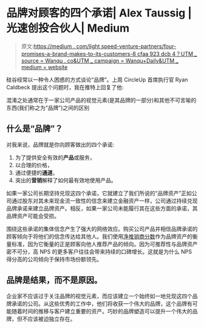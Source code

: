 # 品牌对顾客的四个承诺| Alex Taussig |光速创投合伙人| Medium

> 原文:[https://medium . com/light speed-venture-partners/four-promises-a-brand-makes-to-its-customers-8 cfaa 923 dcb 4？UTM _ source = Wanqu . co&UTM _ campaign = Wanqu+Daily&UTM _ medium = website](https://medium.com/lightspeed-venture-partners/four-promises-a-brand-makes-to-its-customers-8cfaa923dcb4?utm_source=wanqu.co&utm_campaign=Wanqu+Daily&utm_medium=website)

硅谷经常以一种令人困惑的方式谈论“品牌”。上周 CircleUp 首席执行官 Ryan Caldbeck 提出这个问题时，我在推特上回复了他:



混淆之处通常在于一家公司产品的视觉元素(是其品牌的一部分)和其他不可言喻的东西(我们称之为“品牌”)之间的区别

## 什么是“品牌”？

对我来说，品牌就是你向顾客做出的四个承诺:

1.  为了提供安全有效的**产品**或服务，
2.  以合理的价格，
3.  通过便捷的**通道**，
4.  突出的**营销**解释了如何最有效地使用产品。

如果一家公司长期坚持兑现这四个承诺，它就建立了我们所说的“品牌资产”正如公司通过股东对其未来现金流一致性的信念来建立金融资产一样，公司通过持续兑现品牌承诺来建立品牌资产。相反，如果一家公司未能履行其在这些方面的承诺，其品牌资产可能会受损。

围绕这些承诺的集体信念产生了强大的网络效应。购买公司产品并相信品牌承诺的顾客倾向于将他们的信念传达给其他人。我们使用[净推销商分数](/lightspeed-venture-partners/3-tips-for-growing-your-startup-with-net-promotor-score-843815745cdf)作为品牌资产的衡量标准，因为它衡量的正是顾客向他人推荐产品的倾向。因为可推荐性与品牌资产密不可分，高 NPS 的更多客户往往会带来持续的口碑增长。这就是为什么 NPS 得分高的公司倾向于保持市场份额领先。

## 品牌是结果，而不是原因。

企业家不应该过于关注品牌的视觉元素，而应该建立一个始终如一地兑现这四个品牌承诺的公司。从这些优秀的工作中，他们将收获一个伟大的品牌，这个品牌有可能随着时间的推移与客户建立重要的资产。巧妙的品牌塑造可以提升一个伟大的品牌，但不应该被迫独立存在。

